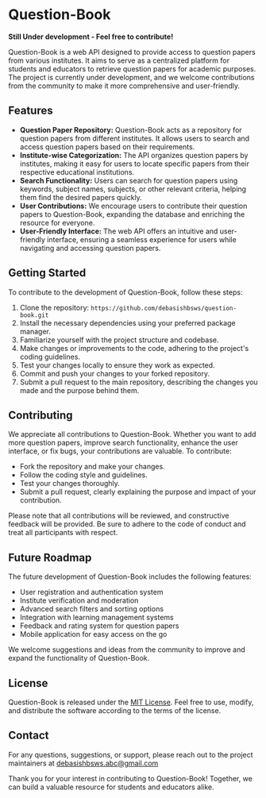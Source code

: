 # Question-Book

**Still Under development - Feel free to contribute!**

Question-Book is a web API designed to provide access to question papers from various institutes. It aims to serve as a centralized platform for students and educators to retrieve question papers for academic purposes. The project is currently under development, and we welcome contributions from the community to make it more comprehensive and user-friendly.

## Features

- **Question Paper Repository:** Question-Book acts as a repository for question papers from different institutes. It allows users to search and access question papers based on their requirements.
- **Institute-wise Categorization:** The API organizes question papers by institutes, making it easy for users to locate specific papers from their respective educational institutions.
- **Search Functionality:** Users can search for question papers using keywords, subject names, subjects, or other relevant criteria, helping them find the desired papers quickly.
- **User Contributions:** We encourage users to contribute their question papers to Question-Book, expanding the database and enriching the resource for everyone.
- **User-Friendly Interface:** The web API offers an intuitive and user-friendly interface, ensuring a seamless experience for users while navigating and accessing question papers.

## Getting Started

To contribute to the development of Question-Book, follow these steps:

1. Clone the repository: `https://github.com/debasishbsws/question-book.git`
2. Install the necessary dependencies using your preferred package manager.
3. Familiarize yourself with the project structure and codebase.
4. Make changes or improvements to the code, adhering to the project's coding guidelines.
5. Test your changes locally to ensure they work as expected.
6. Commit and push your changes to your forked repository.
7. Submit a pull request to the main repository, describing the changes you made and the purpose behind them.

## Contributing

We appreciate all contributions to Question-Book. Whether you want to add more question papers, improve search functionality, enhance the user interface, or fix bugs, your contributions are valuable. To contribute:

- Fork the repository and make your changes.
- Follow the coding style and guidelines.
- Test your changes thoroughly.
- Submit a pull request, clearly explaining the purpose and impact of your contribution.

Please note that all contributions will be reviewed, and constructive feedback will be provided. Be sure to adhere to the code of conduct and treat all participants with respect.

## Future Roadmap

The future development of Question-Book includes the following features:

- User registration and authentication system
- Institute verification and moderation
- Advanced search filters and sorting options
- Integration with learning management systems
- Feedback and rating system for question papers
- Mobile application for easy access on the go

We welcome suggestions and ideas from the community to improve and expand the functionality of Question-Book.

## License

Question-Book is released under the [MIT License](LICENSE). Feel free to use, modify, and distribute the software according to the terms of the license.

## Contact

For any questions, suggestions, or support, please reach out to the project maintainers at debasishbsws.abc@gmail.com

Thank you for your interest in contributing to Question-Book! Together, we can build a valuable resource for students and educators alike.